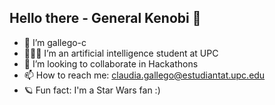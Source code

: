 ## Hello there - General Kenobi 👋

- 🌱 I’m gallego-c
- 👩🏻‍💻 I’m an artificial intelligence student at UPC
- 🤝 I’m looking to collaborate in Hackathons
- 📫 How to reach me: claudia.gallego@estudiantat.upc.edu
- 🪐 Fun fact: I'm a Star Wars fan :)
